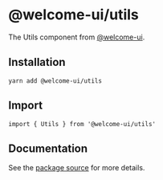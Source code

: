 # @welcome-ui/utils

The Utils component from [@welcome-ui](http://welcome-ui.com).

## Installation

    yarn add @welcome-ui/utils

## Import

    import { Utils } from '@welcome-ui/utils'

## Documentation

See the [package source](https://github.com/WTTJ/welcome-ui/tree/master/packages/Utils) for more details.
